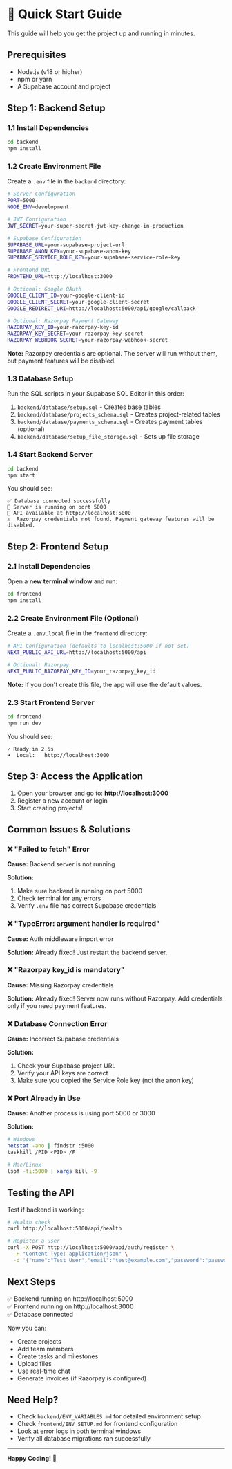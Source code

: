 # 🚀 Quick Start Guide

This guide will help you get the project up and running in minutes.

## Prerequisites

- Node.js (v18 or higher)
- npm or yarn
- A Supabase account and project

## Step 1: Backend Setup

### 1.1 Install Dependencies

```bash
cd backend
npm install
```

### 1.2 Create Environment File

Create a `.env` file in the `backend` directory:

```bash
# Server Configuration
PORT=5000
NODE_ENV=development

# JWT Configuration
JWT_SECRET=your-super-secret-jwt-key-change-in-production

# Supabase Configuration
SUPABASE_URL=your-supabase-project-url
SUPABASE_ANON_KEY=your-supabase-anon-key
SUPABASE_SERVICE_ROLE_KEY=your-supabase-service-role-key

# Frontend URL
FRONTEND_URL=http://localhost:3000

# Optional: Google OAuth
GOOGLE_CLIENT_ID=your-google-client-id
GOOGLE_CLIENT_SECRET=your-google-client-secret
GOOGLE_REDIRECT_URI=http://localhost:5000/api/google/callback

# Optional: Razorpay Payment Gateway
RAZORPAY_KEY_ID=your-razorpay-key-id
RAZORPAY_KEY_SECRET=your-razorpay-key-secret
RAZORPAY_WEBHOOK_SECRET=your-razorpay-webhook-secret
```

**Note:** Razorpay credentials are optional. The server will run without them, but payment features will be disabled.

### 1.3 Database Setup

Run the SQL scripts in your Supabase SQL Editor in this order:

1. `backend/database/setup.sql` - Creates base tables
2. `backend/database/projects_schema.sql` - Creates project-related tables
3. `backend/database/payments_schema.sql` - Creates payment tables (optional)
4. `backend/database/setup_file_storage.sql` - Sets up file storage

### 1.4 Start Backend Server

```bash
cd backend
npm start
```

You should see:
```
✅ Database connected successfully
🚀 Server is running on port 5000
📡 API available at http://localhost:5000
⚠️  Razorpay credentials not found. Payment gateway features will be disabled.
```

## Step 2: Frontend Setup

### 2.1 Install Dependencies

Open a **new terminal window** and run:

```bash
cd frontend
npm install
```

### 2.2 Create Environment File (Optional)

Create a `.env.local` file in the `frontend` directory:

```bash
# API Configuration (defaults to localhost:5000 if not set)
NEXT_PUBLIC_API_URL=http://localhost:5000/api

# Optional: Razorpay
NEXT_PUBLIC_RAZORPAY_KEY_ID=your_razorpay_key_id
```

**Note:** If you don't create this file, the app will use the default values.

### 2.3 Start Frontend Server

```bash
cd frontend
npm run dev
```

You should see:
```
✓ Ready in 2.5s
➜  Local:   http://localhost:3000
```

## Step 3: Access the Application

1. Open your browser and go to: **http://localhost:3000**
2. Register a new account or login
3. Start creating projects!

## Common Issues & Solutions

### ❌ "Failed to fetch" Error

**Cause:** Backend server is not running

**Solution:** 
1. Make sure backend is running on port 5000
2. Check terminal for any errors
3. Verify `.env` file has correct Supabase credentials

### ❌ "TypeError: argument handler is required"

**Cause:** Auth middleware import error

**Solution:** Already fixed! Just restart the backend server.

### ❌ "Razorpay key_id is mandatory"

**Cause:** Missing Razorpay credentials

**Solution:** Already fixed! Server now runs without Razorpay. Add credentials only if you need payment features.

### ❌ Database Connection Error

**Cause:** Incorrect Supabase credentials

**Solution:**
1. Check your Supabase project URL
2. Verify your API keys are correct
3. Make sure you copied the Service Role key (not the anon key)

### ❌ Port Already in Use

**Cause:** Another process is using port 5000 or 3000

**Solution:**
```bash
# Windows
netstat -ano | findstr :5000
taskkill /PID <PID> /F

# Mac/Linux
lsof -ti:5000 | xargs kill -9
```

## Testing the API

Test if backend is working:

```bash
# Health check
curl http://localhost:5000/api/health

# Register a user
curl -X POST http://localhost:5000/api/auth/register \
  -H "Content-Type: application/json" \
  -d '{"name":"Test User","email":"test@example.com","password":"password123"}'
```

## Next Steps

✅ Backend running on http://localhost:5000  
✅ Frontend running on http://localhost:3000  
✅ Database connected  

Now you can:
- Create projects
- Add team members
- Create tasks and milestones
- Upload files
- Use real-time chat
- Generate invoices (if Razorpay is configured)

## Need Help?

- Check `backend/ENV_VARIABLES.md` for detailed environment setup
- Check `frontend/ENV_SETUP.md` for frontend configuration
- Look at error logs in both terminal windows
- Verify all database migrations ran successfully

---

**Happy Coding! 🎉**

